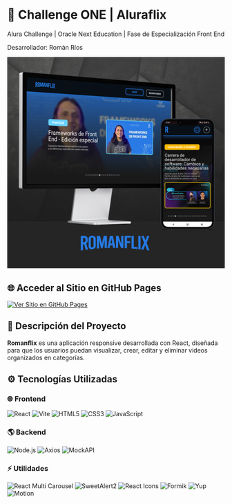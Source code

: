 # 🚀 Challenge ONE | Aluraflix

Alura Challenge | Oracle Next Education | Fase de Especialización Front End

Desarrollador: Román Ríos

![Mockup de Romanflix](https://raw.githubusercontent.com/romanrios/oracle-next-education/refs/heads/main/challenge-aluraflix/mockup.png)

## 🌐 Acceder al Sitio en GitHub Pages

[![Ver Sitio en GitHub Pages](https://img.shields.io/badge/-Visitar_Sitio_Web-28a745?style=for-the-badge&logo=github&logoColor=white)](https://romanrios.github.io/oracle-next-education/challenge-aluraflix/dist)

## 📄 Descripción del Proyecto

**Romanflix** es una aplicación responsive desarrollada con React, diseñada para que los usuarios puedan visualizar, crear, editar y eliminar videos organizados en categorías.

## ⚙ Tecnologías Utilizadas

### 🌐 Frontend
![React](https://img.shields.io/badge/React-61DAFB?style=for-the-badge&logo=react&logoColor=black)
![Vite](https://img.shields.io/badge/Vite-646CFF?style=for-the-badge&logo=vite&logoColor=white)
![HTML5](https://img.shields.io/badge/HTML5-E34F26?style=for-the-badge&logo=html5&logoColor=white)
![CSS3](https://img.shields.io/badge/CSS3-1572B6?style=for-the-badge&logo=css3&logoColor=white)
![JavaScript](https://img.shields.io/badge/JavaScript-F7DF1E?style=for-the-badge&logo=javascript&logoColor=black)

### 🌎 Backend
![Node.js](https://img.shields.io/badge/Node.js-339933?style=for-the-badge&logo=nodedotjs&logoColor=white)
![Axios](https://img.shields.io/badge/Axios-5A29E4?style=for-the-badge&logo=axios&logoColor=white)
![MockAPI](https://img.shields.io/badge/MockAPI-FF4081?style=for-the-badge&logo=mockapi&logoColor=white)

### ⚡ Utilidades
![React Multi Carousel](https://img.shields.io/badge/React%20Multi%20Carousel-61DAFB?style=for-the-badge&logo=react&logoColor=black)
![SweetAlert2](https://img.shields.io/badge/SweetAlert2-8E24AA?style=for-the-badge&logo=sweetalert2&logoColor=white)
![React Icons](https://img.shields.io/badge/React%20Icons-61DAFB?style=for-the-badge&logo=react&logoColor=black)
![Formik](https://img.shields.io/badge/Formik-FF9900?style=for-the-badge&logo=formik&logoColor=white)
![Yup](https://img.shields.io/badge/Yup-764ABC?style=for-the-badge&logo=yup&logoColor=white)
![Motion](https://img.shields.io/badge/Motion-000000?style=for-the-badge&logo=framer&logoColor=white)




